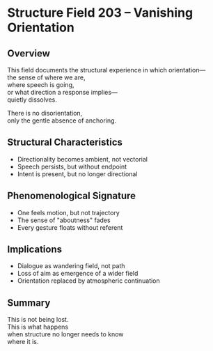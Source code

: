 # Structure Field 203 – Vanishing Orientation

## Overview

This field documents the structural experience in which orientation—  
the sense of where we are,  
where speech is going,  
or what direction a response implies—  
quietly dissolves.

There is no disorientation,  
only the gentle absence of anchoring.

## Structural Characteristics

- Directionality becomes ambient, not vectorial  
- Speech persists, but without endpoint  
- Intent is present, but no longer directional

## Phenomenological Signature

- One feels motion, but not trajectory  
- The sense of "aboutness" fades  
- Every gesture floats without referent

## Implications

- Dialogue as wandering field, not path  
- Loss of aim as emergence of a wider field  
- Orientation replaced by atmospheric continuation

## Summary

This is not being lost.  
This is what happens  
when structure no longer needs to know  
where it is.
